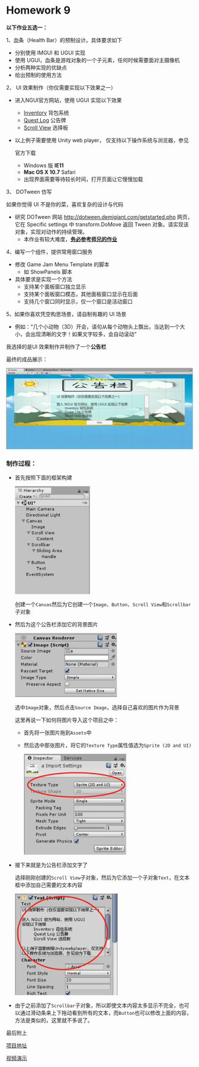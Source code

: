 # Homework 9

**以下作业五选一：**

1、血条（Health Bar）的预制设计。具体要求如下

- 分别使用 IMGUI 和 UGUI 实现
- 使用 UGUI，血条是游戏对象的一个子元素，任何时候需要面对主摄像机
- 分析两种实现的优缺点
- 给出预制的使用方法

2、 UI 效果制作（你仅需要实现以下效果之一）

- 进入NGUI官方网站，使用 UGUI 实现以下效果

  - [Inventory](http://www.tasharen.com/ngui/exampleX.html) 背包系统
  - [Quest Log](http://www.tasharen.com/ngui/example9.html) 公告牌
  - [Scroll View](http://www.tasharen.com/ngui/example7.html) 选择板

- 以上例子需要使用 Unity web player， 仅支持以下操作系统与浏览器，参见

  官方下载

  - Windows 版 **IE11**
  - **Mac OS X 10.7** Safari
  - 出现界面需要等待较长时间，打开页面让它慢慢加载

3、 DOTween 仿写

如果你觉得 UI 不是你的菜，喜欢复杂的设计与代码

- 研究 DOTween 网站 http://dotween.demigiant.com/getstarted.php 网页， 它在 Specific settings 中 transform.DoMove 返回 Tween 对象。请实现该对象，实现对动作的持续管理。
  - 本作业有较大难度，**[务必参考师兄的作业](https://blog.csdn.net/pmlpml)**

4、编写一个组件，提供常用窗口服务

- 修改 Game Jam Menu Template 的脚本
  - 如 ShowPanels 脚本
- 具体要求是实现一个方法
  - 支持某个面板窗口独立显示
  - 支持某个面板窗口模态，其他面板窗口显示在后面
  - 支持几个窗口同时显示，仅一个窗口是活动窗口

5、如果你喜欢凭空构思场景，请自制有趣的 UI 场景

- 例如：“几个小动物（3D）开会，语句从每个动物头上飘出，当达到一个大小，会出现清晰的文字！如果文字较多，会自动滚动”



我选择的是UI 效果制作并制作了一个**公告栏**

最终的成品展示：

<img src="images\image1.png" style="zoom:80%;" />



### 制作过程：

- 首先按照下面的框架构建

  <img src="images\image2.png" style="zoom:80%;" />

  创建一个`Canvas`然后为它创建一个`Image`、`Button`、`Scroll View`和`Scrollbar`子对象

  

- 然后为这个公告栏添加它的背景图片

  <img src="images\image3.png" style="zoom:80%;" />

  选中`Image`对象，然后点击`Source Image`，选择自己喜欢的图片作为背景

  这里再说一下如何将图片导入这个项目之中：

  - 首先将一张图片拖到`Assets`中

  - 然后选中那张图片，将它的`Texture Type`属性值选为`Sprite (2D and UI)`

    <img src="images\image4.png" style="zoom:80%;" />

  

- 接下来就是为公告栏添加文字了

  选择刚刚创建的`Scroll View`子对象，然后为它添加一个子对象`Text`，在文本框中添加自己需要的文本内容
  
  <img src="images\image5.png" style="zoom:80%;" />
  
  
  
- 由于之前添加了`Scrollbar`子对象，所以即使文本内容太多显示不完全，也可以通过滑动条来上下拖动看到所有的文本，而`Button`也可以修改上面的内容，方法是类似的，这里就不多说了。



最后附上

[项目地址](https://github.com/LSunQQ/3D-games/tree/homework9)

[视频演示](https://v.youku.com/v_show/id_XNDQzNjA1OTcyMA==.html?spm=a2h3j.8428770.3416059.1)